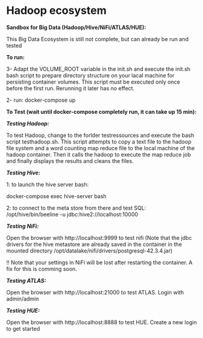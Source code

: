 
# Hadoop ecosystem

**Sandbox for Big Data (Hadoop/Hive/NiFi/ATLAS/HUE):**

This Big Data Ecosystem is still not complete, but can already be run and tested


**To run:**

3- Adapt the VOLUME_ROOT variable in the init.sh and execute the init.sh bash script to prepare directory structure on your lacal machine for persisting container volumes. This script must be executed only once before the first run. Rerunning it later has no effect.

2- run: docker-compose up

**To Test (wait until docker-compose completely run, it can take up 15 min):**

***Testing Hadoop:*** 

To test Hadoop, change to the forlder testressources and execute the bash script testhadoop.sh. This script attempts to copy a text file to the hadoop file system and a word counting map reduce file to the local machine of the hadoop container. Then it calls the hadoop to execute the map reduce job and finally displays the results and cleans the files.

***Testing Hive:***

1: to launch the hive server bash:

docker-compose exec hive-server bash


2: to connect to the meta store from there and test SQL:
/opt/hive/bin/beeline -u jdbc:hive2://localhost:10000

***Testing NiFi:***

Open the browser with http://localhost:9999 to test nifi (Note that the jdbc drivers for the hive metastore are already saved in the container in the mounted directory /opt/datalake/nifi/drivers/postgresql-42.3.4.jar) 

!! Note that your settings in NiFi will be lost after restarting the container. A fix for this is comming soon.

***Testing ATLAS:***

Open the browser with http://localhost:21000 to test ATLAS. Login with admin/admin

***Testing HUE:***

Open the browser with http://localhost:8888 to test HUE. Create a new login to get started
